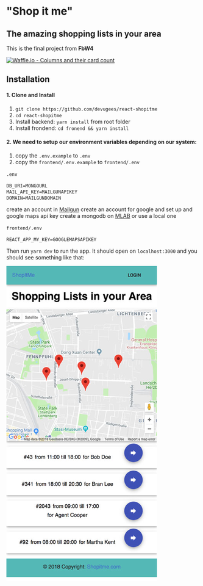 # "Shop it me"
## The amazing shopping lists in your area
This is the final project from **FbW4**

[![Waffle.io - Columns and their card count](https://badge.waffle.io/devugees/react-shopitme.svg?columns=all)](https://waffle.io/devugees/react-shopitme)

## Installation
#### 1. Clone and Install
1. `git clone https://github.com/devugees/react-shopitme`
1. `cd react-shopitme`
1. Install backend: `yarn install` from root folder
1. Install frondend: `cd fronend && yarn install`

#### 2. We need to setup our environment variables depending on our system:
1. copy the `.env.example` to `.env`
1. copy the `frontend/.env.example` to `frontend/.env`

`.env`
```
DB_URI=MONGOURL
MAIL_API_KEY=MAILGUNAPIKEY
DOMAIN=MAILGUNDOMAIN
```
create an account in [Mailgun](https://www.mailgun.com/)
create an account for google and set up and google maps api key
create a mongodb on [MLAB](https://mlab.com/) or use a local one

`frontend/.env`
```
REACT_APP_MY_KEY=GOOGLEMAPSAPIKEY
```
Then run `yarn dev` to run the app. It should open on `localhost:3000` and you should see something like that:

![Shop it me](/screen.jpg?raw=true "Shop it me")
